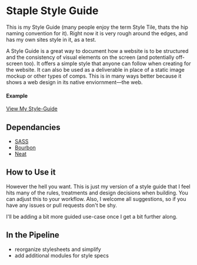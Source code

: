 # Staple Style Guide

This is my Style Guide (many people enjoy the term Style Tile, thats the hip naming convention for it). Right now it is very rough around the edges, and has my own sites style in it, as a test. 

A Style Guide is a great way to document how a website is to be structured and the consistency of visual elements on the screen (and potentially off-screen too). It offers a simple style that anyone can follow when creating for the website. It can also be used as a deliverable in place of a static image mockup or other types of comps. This is in many ways better because it shows a web design in its native enviornment&mdash;the web.


#### Example
[View My Style-Guide](http://www.staplewebdesign.com/styleguide/)


## Dependancies
* [SASS](sass-lang.com)
* [Bourbon](bourbon.io)
* [Neat](neat.bourbon.io)


## How to Use it
However the hell you want. This is just my version of a style guide that I feel hits many of the rules, treatments and design decisions when building. You can adjust this to your workflow. Also, I welcome all suggestions, so if you have any issues or pull requests don't be shy.

I'll be adding a bit more guided use-case once I get a bit further along.


## In the Pipeline
* reorganize stylesheets and simplify
* add additional modules for style specs
